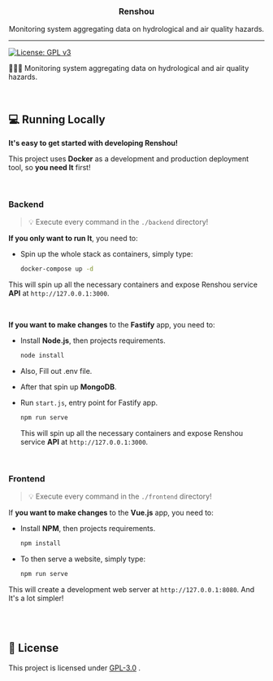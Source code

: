 <p align="center">
  <h3 align="center">Renshou</h3>
  <p align="center">Monitoring system aggregating data on hydrological and air quality hazards.</p>
</p>

---

[![License: GPL v3](https://img.shields.io/badge/License-GPLv3-blue.svg)](https://www.gnu.org/licenses/gpl-3.0)

👩🏻‍🌾 Monitoring system aggregating data on hydrological and air quality hazards.

<br>

## 💻 Running Locally

**It's easy to get started with developing Renshou!**

This project uses **Docker** as a development and production deployment tool, so **you need It** first!

<br>

### Backend

> 💡 Execute every command in the `./backend` directory!

**If you only want to run It**, you need to:

- Spin up the whole stack as containers, simply type:

  ```bash
  docker-compose up -d
  ```

This will spin up all the necessary containers and expose Renshou service **API** at `http://127.0.0.1:3000`.

<br>

**If you want to make changes** to the **Fastify** app, you need to:

- Install **Node.js**, then projects requirements.

  ```bash
  node install
  ```

- Also, Fill out .env file.

- After that spin up **MongoDB**.

- Run `start.js`, entry point for Fastify app.

  ```bash
  npm run serve
  ```

  This will spin up all the necessary containers and expose Renshou service **API** at `http://127.0.0.1:3000`.

<br>

### Frontend

> 💡 Execute every command in the `./frontend` directory!

If **you want to make changes** to the **Vue.js** app, you need to:

- Install **NPM**, then projects requirements.

  ```bash
  npm install
  ```

- To then serve a website, simply type:

  ```bash
  npm run serve
  ```

This will create a development web server at `http://127.0.0.1:8080`.
And It's a lot simpler!

<br>


<br>

## 📃 License

This project is licensed under [GPL-3.0](https://choosealicense.com/licenses/gpl-3.0/) .
